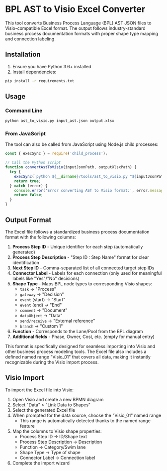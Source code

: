 # BPL AST to Visio Excel Converter

This tool converts Business Process Language (BPL) AST JSON files to Visio-compatible Excel format. The output follows industry-standard business process documentation formats with proper shape type mapping and connection labeling.

## Installation

1. Ensure you have Python 3.6+ installed
2. Install dependencies:

```bash
pip install -r requirements.txt
```

## Usage

### Command Line

```bash
python ast_to_visio.py input_ast.json output.xlsx
```

### From JavaScript

The tool can also be called from JavaScript using Node.js child processes:

```javascript
const { execSync } = require('child_process');

// Call the Python script
function convertAstToVisio(inputJsonPath, outputXlsxPath) {
  try {
    execSync(`python ${__dirname}/tools/ast_to_visio.py "${inputJsonPath}" "${outputXlsxPath}"`);
    return true;
  } catch (error) {
    console.error('Error converting AST to Visio format:', error.message);
    return false;
  }
}
```

## Output Format

The Excel file follows a standardized business process documentation format with the following columns:

1. **Process Step ID** - Unique identifier for each step (automatically generated)
2. **Process Step Description** - "Step ID : Step Name" format for clear identification
3. **Next Step ID** - Comma-separated list of all connected target step IDs
4. **Connector Label** - Labels for each connection (only used for meaningful labels like "Yes"/"No" decisions)
5. **Shape Type** - Maps BPL node types to corresponding Visio shapes:
   - `task` → "Process"
   - `gateway` → "Decision"
   - `event` (start) → "Start"
   - `event` (end) → "End"
   - `comment` → "Document"
   - `dataObject` → "Data"
   - `send/receive` → "External reference"
   - `branch` → "Custom 1"
6. **Function** - Corresponds to the Lane/Pool from the BPL diagram
7. **Additional fields** - Phase, Owner, Cost, etc. (empty for manual entry)

This format is specifically designed for seamless importing into Visio and other business process modeling tools. The Excel file also includes a defined named range "Visio_01" that covers all data, making it instantly recognizable during the Visio import process.

## Visio Import

To import the Excel file into Visio:

1. Open Visio and create a new BPMN diagram
2. Select "Data" > "Link Data to Shapes"
3. Select the generated Excel file
4. When prompted for the data source, choose the "Visio_01" named range
   - This range is automatically detected thanks to the named range feature
5. Map the columns to Visio shape properties:
   - Process Step ID → ID/Shape text
   - Process Step Description → Description
   - Function → Category/Swim lane
   - Shape Type → Type of shape
   - Connector Label → Connection label
6. Complete the import wizard